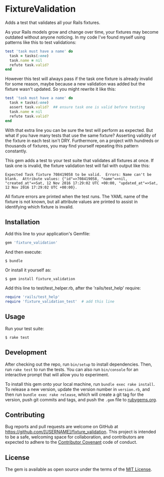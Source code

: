 # FixtureValidation

Adds a test that validates all your Rails fixtures.

As your Rails models grow and change over time, your fixtures may 
become outdated without anyone noticing.  In my code I've found 
myself using patterns like this to test validations:
 
```ruby
test 'task must have a name' do
  task = tasks(:one)
  task.name = nil
  refute task.valid?
end
```

However this test will always pass if the task one fixture is already 
invalid for some reason, maybe because a new validation was added but 
the fixture wasn't updated.  So you might rewrite it like this:

```ruby
test 'task must have a name' do
  task = tasks(:one)
  assert task.valid?  ## ensure task one is valid before testing  
  task.name = nil
  refute task.valid?
end
```

With that extra line you can be sure the test will perform as expected.  But 
what if you have many tests that use the same fixture?  Asserting validity 
of the fixture in each test isn't DRY.  Furthermore, on a project with hundreds 
or thousands of fixtures, you may find yourself repeating this pattern constantly.

This gem adds a test to your test suite that validates all fixtures at once.  If task 
one is invalid, the fixture validation test will fail with output like this: 

```
Expected Task fixture 708419058 to be valid.  Errors: Name can't be blank.  Attribute values: {"id"=>708419058, "name"=>nil, "created_at"=>Sat, 12 Nov 2016 17:29:02 UTC +00:00, "updated_at"=>Sat, 12 Nov 2016 17:29:02 UTC +00:00}.
```

All fixture errors are printed when the test runs.  The YAML name of the fixture is 
not known, but all attribute values are printed to assist in identifying 
which fixture is invalid.

## Installation

Add this line to your application's Gemfile:

```ruby
gem 'fixture_validation'
```

And then execute:

    $ bundle

Or install it yourself as:

    $ gem install fixture_validation

Add this line to test/test_helper.rb, after the 'rails/test_help' require:

```ruby
require 'rails/test_help'  
require 'fixture_validation_test'  # add this line
```

## Usage 

Run your test suite:

    $ rake test
    
## Development

After checking out the repo, run `bin/setup` to install dependencies. Then, run `rake test` to run the tests. You can also run `bin/console` for an interactive prompt that will allow you to experiment.

To install this gem onto your local machine, run `bundle exec rake install`. To release a new version, update the version number in `version.rb`, and then run `bundle exec rake release`, which will create a git tag for the version, push git commits and tags, and push the `.gem` file to [rubygems.org](https://rubygems.org).

## Contributing

Bug reports and pull requests are welcome on GitHub at https://github.com/[USERNAME]/fixture_validation. This project is intended to be a safe, welcoming space for collaboration, and contributors are expected to adhere to the [Contributor Covenant](http://contributor-covenant.org) code of conduct.


## License

The gem is available as open source under the terms of the [MIT License](http://opensource.org/licenses/MIT).

